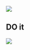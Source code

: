 [![](https://travis-ci.org/howardroark/do-it.svg)](https://travis-ci.org/howardroark/do-it)

## DO it

[![](http://do-it.surge.sh/do-it.svg)](http://do-it.surge.sh/howardroark/gravops) 
